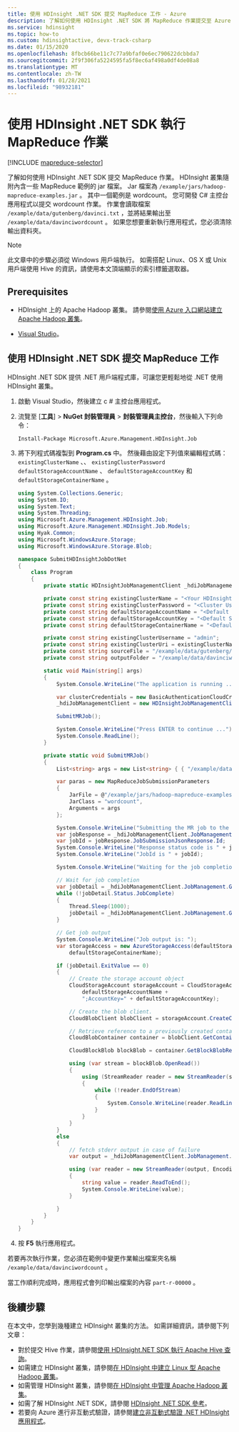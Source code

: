 ```yaml
---
title: 使用 HDInsight .NET SDK 提交 MapReduce 工作 - Azure
description: 了解如何使用 HDInsight .NET SDK 將 MapReduce 作業提交至 Azure HDInsight Apache Hadoop。
ms.service: hdinsight
ms.topic: how-to
ms.custom: hdinsightactive, devx-track-csharp
ms.date: 01/15/2020
ms.openlocfilehash: 8fbcb66be11c7c77a9bfaf0e6ec790622dcbbda7
ms.sourcegitcommit: 2f9f306fa5224595fa5f8ec6af498a0df4de08a8
ms.translationtype: MT
ms.contentlocale: zh-TW
ms.lasthandoff: 01/28/2021
ms.locfileid: "98932181"
---
```

# <a name="run-mapreduce-jobs-using-hdinsight-net-sdk"></a>使用 HDInsight .NET SDK 執行 MapReduce 作業

[!INCLUDE [mapreduce-selector](../../../includes/hdinsight-selector-use-mapreduce.md)]

了解如何使用 HDInsight .NET SDK 提交 MapReduce 作業。 HDInsight 叢集隨附內含一些 MapReduce 範例的 jar 檔案。 Jar 檔案為 `/example/jars/hadoop-mapreduce-examples.jar` 。  其中一個範例是 wordcount。 您可開發 C# 主控台應用程式以提交 wordcount 作業。  作業會讀取檔案 `/example/data/gutenberg/davinci.txt` ，並將結果輸出至 `/example/data/davinciwordcount` 。  如果您想要重新執行應用程式，您必須清除輸出資料夾。

> [!NOTE]  
> 此文章中的步驟必須從 Windows 用戶端執行。 如需搭配 Linux、OS X 或 Unix 用戶端使用 Hive 的資訊，請使用本文頂端顯示的索引標籤選取器。

## <a name="prerequisites"></a>Prerequisites

* HDInsight 上的 Apache Hadoop 叢集。 請參閱[使用 Azure 入口網站建立 Apache Hadoop 叢集](../hdinsight-hadoop-create-linux-clusters-portal.md)。

* [Visual Studio](https://visualstudio.microsoft.com/vs/community/)。

## <a name="submit-mapreduce-jobs-using-hdinsight-net-sdk"></a>使用 HDInsight .NET SDK 提交 MapReduce 工作

HDInsight .NET SDK 提供 .NET 用戶端程式庫，可讓您更輕鬆地從 .NET 使用 HDInsight 叢集。

1. 啟動 Visual Studio，然後建立 c # 主控台應用程式。

1. 流覽至 [**工具**]  >  **NuGet 封裝管理員**  >  **封裝管理員主控台**，然後輸入下列命令：

    ```   
    Install-Package Microsoft.Azure.Management.HDInsight.Job
    ```

1. 將下列程式碼複製到 **Program.cs** 中。 然後藉由設定下列值來編輯程式碼： `existingClusterName` 、、 `existingClusterPassword` `defaultStorageAccountName` 、 `defaultStorageAccountKey` 和 `defaultStorageContainerName` 。

    ```csharp
    using System.Collections.Generic;
    using System.IO;
    using System.Text;
    using System.Threading;
    using Microsoft.Azure.Management.HDInsight.Job;
    using Microsoft.Azure.Management.HDInsight.Job.Models;
    using Hyak.Common;
    using Microsoft.WindowsAzure.Storage;
    using Microsoft.WindowsAzure.Storage.Blob;
    
    namespace SubmitHDInsightJobDotNet
    {
        class Program
        {
            private static HDInsightJobManagementClient _hdiJobManagementClient;
    
            private const string existingClusterName = "<Your HDInsight Cluster Name>";
            private const string existingClusterPassword = "<Cluster User Password>";
            private const string defaultStorageAccountName = "<Default Storage Account Name>"; 
            private const string defaultStorageAccountKey = "<Default Storage Account Key>";
            private const string defaultStorageContainerName = "<Default Blob Container Name>";
    
            private const string existingClusterUsername = "admin";
            private const string existingClusterUri = existingClusterName + ".azurehdinsight.net";
            private const string sourceFile = "/example/data/gutenberg/davinci.txt";
            private const string outputFolder = "/example/data/davinciwordcount";
    
            static void Main(string[] args)
            {
                System.Console.WriteLine("The application is running ...");
    
                var clusterCredentials = new BasicAuthenticationCloudCredentials { Username = existingClusterUsername, Password = existingClusterPassword };
                _hdiJobManagementClient = new HDInsightJobManagementClient(existingClusterUri, clusterCredentials);
    
                SubmitMRJob();
    
                System.Console.WriteLine("Press ENTER to continue ...");
                System.Console.ReadLine();
            }
    
            private static void SubmitMRJob()
            {
                List<string> args = new List<string> { { "/example/data/gutenberg/davinci.txt" }, { "/example/data/davinciwordcount" } };
    
                var paras = new MapReduceJobSubmissionParameters
                {
                    JarFile = @"/example/jars/hadoop-mapreduce-examples.jar",
                    JarClass = "wordcount",
                    Arguments = args
                };
    
                System.Console.WriteLine("Submitting the MR job to the cluster...");
                var jobResponse = _hdiJobManagementClient.JobManagement.SubmitMapReduceJob(paras);
                var jobId = jobResponse.JobSubmissionJsonResponse.Id;
                System.Console.WriteLine("Response status code is " + jobResponse.StatusCode);
                System.Console.WriteLine("JobId is " + jobId);
    
                System.Console.WriteLine("Waiting for the job completion ...");
    
                // Wait for job completion
                var jobDetail = _hdiJobManagementClient.JobManagement.GetJob(jobId).JobDetail;
                while (!jobDetail.Status.JobComplete)
                {
                    Thread.Sleep(1000);
                    jobDetail = _hdiJobManagementClient.JobManagement.GetJob(jobId).JobDetail;
                }
    
                // Get job output
                System.Console.WriteLine("Job output is: ");
                var storageAccess = new AzureStorageAccess(defaultStorageAccountName, defaultStorageAccountKey,
                    defaultStorageContainerName);
    
                if (jobDetail.ExitValue == 0)
                {
                    // Create the storage account object
                    CloudStorageAccount storageAccount = CloudStorageAccount.Parse("DefaultEndpointsProtocol=https;AccountName=" +
                        defaultStorageAccountName +
                        ";AccountKey=" + defaultStorageAccountKey);
    
                    // Create the blob client.
                    CloudBlobClient blobClient = storageAccount.CreateCloudBlobClient();
    
                    // Retrieve reference to a previously created container.
                    CloudBlobContainer container = blobClient.GetContainerReference(defaultStorageContainerName);
    
                    CloudBlockBlob blockBlob = container.GetBlockBlobReference(outputFolder.Substring(1) + "/part-r-00000");
    
                    using (var stream = blockBlob.OpenRead())
                    {
                        using (StreamReader reader = new StreamReader(stream))
                        {
                            while (!reader.EndOfStream)
                            {
                                System.Console.WriteLine(reader.ReadLine());
                            }
                        }
                    }
                }
                else
                {
                    // fetch stderr output in case of failure
                    var output = _hdiJobManagementClient.JobManagement.GetJobErrorLogs(jobId, storageAccess);
    
                    using (var reader = new StreamReader(output, Encoding.UTF8))
                    {
                        string value = reader.ReadToEnd();
                        System.Console.WriteLine(value);
                    }
    
                }
            }
        }
    }

    ```

1. 按 **F5** 執行應用程式。

若要再次執行作業，您必須在範例中變更作業輸出檔案夾名稱 `/example/data/davinciwordcount` 。

當工作順利完成時，應用程式會列印輸出檔案的內容 `part-r-00000` 。

## <a name="next-steps"></a>後續步驟

在本文中，您學到幾種建立 HDInsight 叢集的方法。 如需詳細資訊，請參閱下列文章：

* 對於提交 Hive 作業，請參閱[使用 HDInsight.NET SDK 執行 Apache Hive 查詢](apache-hadoop-use-hive-dotnet-sdk.md)。
* 如需建立 HDInsight 叢集，請參閱[在 HDInsight 中建立 Linux 型 Apache Hadoop 叢集](../hdinsight-hadoop-provision-linux-clusters.md)。
* 如需管理 HDInsight 叢集，請參閱[在 HDInsight 中管理 Apache Hadoop 叢集](../hdinsight-administer-use-portal-linux.md)。
* 如需了解 HDInsight .NET SDK，請參閱 [HDInsight .NET SDK 參考](/dotnet/api/overview/azure/hdinsight)。
* 若要向 Azure 進行非互動式驗證，請參閱[建立非互動式驗證 .NET HDInsight 應用程式](../hdinsight-create-non-interactive-authentication-dotnet-applications.md)。
